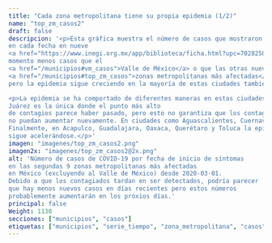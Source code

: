 ```yaml
---
title: "Cada zona metropolitana tiene su propia epidemia (1/2)"
name: "top_zm_casos2"
draft: false
descripcion: '<p>Esta gráfica muestra el número de casos que mostraron síntomas
en cada fecha en nueve
<a href="https://www.inegi.org.mx/app/biblioteca/ficha.html?upc=702825006792" target="_blank">zonas metropolitanas</a>. Estas ciudades tienen hasta el
momento menos casos que el
<a href="/municipios#vm_casos">Valle de México</a> o que las otras nueve
<a href="/municipios#top_zm_casos">zonas metropolitanas más afectadas</a>,
pero la epidemia sigue creciendo en la mayoría de estas ciudades también.</p>

<p>La epidemia se ha comportado de diferentes maneras en estas ciudades.
Juárez es la única donde el punto más alto
de contagios parece haber pasado, pero esto no garantiza que los contagios
no puedan aumentar nuevamente. En ciudades como Aguascalientes, Cuernavaca y Tampico la cantidad de casos nuevos se ha estabilizado pero tampoco descienden.
Finalmente, en Acapulco, Guadalajara, Oaxaca, Querétaro y Toluca la epidemia
sigue acelerándose.</p>'
imagen: "imagenes/top_zm_casos2.png"
imagen2x: "imagenes/top_zm_casos2@2x.png"
alt: 'Número de casos de COVID-19 por fecha de inicio de síntomas
en las segundas 9 zonas metropolitanas más afectadas
en México (excluyendo al Valle de México) desde 2020-03-01.
Debido a que los contagiados tardan en ser detectados, podría parecer
que hay menos nuevos casos en días recientes pero estos números
probablemente aumentarán en los próxios días.'
principal: false
Weight: 1130
secciones: ["municipios", "casos"]
etiquetas: ["municipios", "serie_tiempo", "zona_metropolitana", "casos"]
---
```

